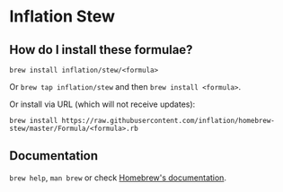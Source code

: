 # Inflation Stew

## How do I install these formulae?
`brew install inflation/stew/<formula>`

Or `brew tap inflation/stew` and then `brew install <formula>`.

Or install via URL (which will not receive updates):

```
brew install https://raw.githubusercontent.com/inflation/homebrew-stew/master/Formula/<formula>.rb
```

## Documentation
`brew help`, `man brew` or check [Homebrew's documentation](https://docs.brew.sh).
